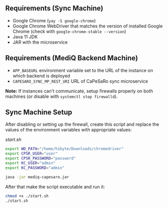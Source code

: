 ## Requirements (Sync Machine)
- Google Chrome (`yay -S google-chrome`)
- Google Chrome WebDriver that matches the version of installed Google Chrome (check with `google-chrome-stable --version`)
- Java 11 JDK
- JAR with the microservice

## Requirements (MediQ Backend Machine)
- `APP_BASEURL` environment variable set to the URL of the instance on which backend is deployed
- `CAPESARO_SYNC_MP_REST_URI` URL of CaPeSaRo sync microservice

**Note:** If instances can't communicate, setup firewalls properly on both machines (or disable with `systemctl stop firewalld`).

## Sync Machine Setup
After disabling or setting up the firewall, create this script and replace the values of the environment variables with appropriate values:

*start.sh*
```sh
export WD_PATH="/home/hibyte/Downloads/chromedriver"
export CPSR_USER="user"
export CPSR_PASSWORD="password"
export KC_USER="admin"
export KC_PASSWORD="admin"

java -jar mediq-capesaro.jar
```

After that make the script executable and run it:

```sh
chmod +x ./start.sh
./start.sh
```